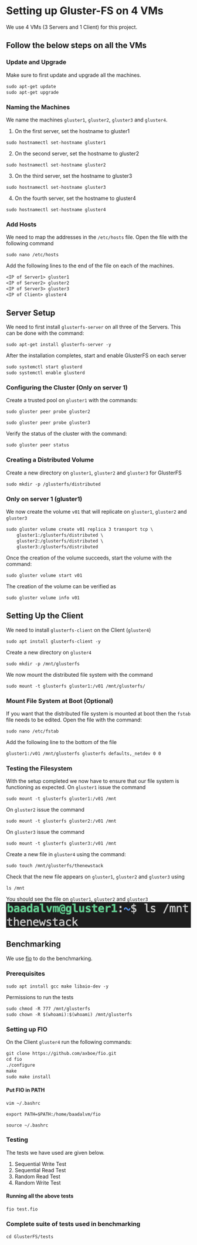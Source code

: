 # Setting up Gluster-FS on 4 VMs
We use 4 VMs (3 Servers and 1 Client) for this project.

## Follow the below steps on all the VMs

### Update and Upgrade
Make sure to first update and upgrade all the machines. 
```
sudo apt-get update
sudo apt-get upgrade
```
### Naming the Machines
We name the machines `gluster1`, `gluster2`, `gluster3` and `gluster4`.

1. On the first server, set the hostname to gluster1
```
sudo hostnamectl set-hostname gluster1
```

2. On the second server, set the hostname to gluster2
```
sudo hostnamectl set-hostname gluster2
```

3. On the third server, set the hostname to gluster3
```
sudo hostnamectl set-hostname gluster3
```

4. On the fourth server, set the hostname to gluster4
```
sudo hostnamectl set-hostname gluster4
```

### Add Hosts
We need to map the addresses in the `/etc/hosts` file. Open the file with the following command
```
sudo nano /etc/hosts
```
Add the following lines to the end of the file on each of the machines.
```
<IP of Server1> gluster1
<IP of Server2> gluster2
<IP of Server3> gluster3
<IP of Client> gluster4
```

## Server Setup
We need to first install `glusterfs-server` on all three of the Servers. This can be done with the command:
```
sudo apt-get install glusterfs-server -y
```
After the installation completes, start and enable GlusterFS on each server
```
sudo systemctl start glusterd
sudo systemctl enable glusterd
```

### Configuring the Cluster (Only on server 1)
Create a trusted pool on `gluster1` with the commands:
```
sudo gluster peer probe gluster2
```
```
sudo gluster peer probe gluster3
```
Verify the status of the cluster with the command:
```
sudo gluster peer status
```


### Creating a Distributed Volume
Create a new directory on `gluster1`, `gluster2` and `gluster3` for GlusterFS
```
sudo mkdir -p /glusterfs/distributed
```
### Only on server 1 (gluster1)
We now create the volume `v01` that will replicate on `gluster1`, `gluster2` and `gluster3`
```
sudo gluster volume create v01 replica 3 transport tcp \
    gluster1:/glusterfs/distributed \
    gluster2:/glusterfs/distributed \
    gluster3:/glusterfs/distributed
```
Once the creation of the volume succeeds, start the volume with the command:
```
sudo gluster volume start v01
```
The creation of the volume can be verified as
```
sudo gluster volume info v01
```

## Setting Up the Client
We need to install `glusterfs-client` on the Client (`gluster4`)
```
sudo apt install glusterfs-client -y
```
Create a new directory on `gluster4`
```
sudo mkdir -p /mnt/glusterfs
```
We now mount the distributed file system with the command
```
sudo mount -t glusterfs gluster1:/v01 /mnt/glusterfs/
```
### Mount File System at Boot (Optional)
If you want that the distributed file system is mounted at boot then the `fstab` file needs to be edited. Open the file with the command:
```
sudo nano /etc/fstab
```
Add the following line to the bottom of the file
```
gluster1:/v01 /mnt/glusterfs glusterfs defaults,_netdev 0 0
```

### Testing the Filesystem
With the setup completed we now have to ensure that our file system is functioning as expected.
On `gluster1` issue the command
```
sudo mount -t glusterfs gluster1:/v01 /mnt
```
On `gluster2` issue the command
```
sudo mount -t glusterfs gluster2:/v01 /mnt
```
On `gluster3` issue the command
```
sudo mount -t glusterfs gluster3:/v01 /mnt
```
Create a new file in `gluster4` using the command:
```
sudo touch /mnt/glusterfs/thenewstack
```
Check that the new file appears on `gluster1`, `gluster2` and `gluster3` using
```
ls /mnt
```
You should see the file on `gluster1`, `gluster2` and `gluster3`
![](./Images/thenewstack.png)

## Benchmarking
We use [fio](https://github.com/axboe/fio) to do the benchmarking.

### Prerequisites
```
sudo apt install gcc make libaio-dev -y
```

Permissions to run the tests
```
sudo chmod -R 777 /mnt/glusterfs
sudo chown -R $(whoami):$(whoami) /mnt/glusterfs
```

### Setting up FIO
On the Client `gluster4` run the following commands:
```
git clone https://github.com/axboe/fio.git
cd fio
./configure
make
sudo make install
```

#### Put FIO in PATH
```
vim ~/.bashrc
```
```
export PATH=$PATH:/home/baadalvm/fio
```
```
source ~/.bashrc
```

### Testing
The tests we have used are given below.

1. Sequential Write Test
2. Sequential Read Test
3. Random Read Test
4. Random Write Test

#### Running all the above tests
```
fio test.fio
```

### Complete suite of tests used in benchmarking
```
cd GlusterFS/tests
```
